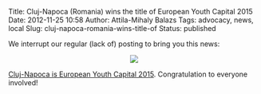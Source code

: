 Title: Cluj-Napoca (Romania) wins the title of European Youth Capital 2015
Date: 2012-11-25 10:58
Author: Attila-Mihaly Balazs
Tags: advocacy, news, local
Slug: cluj-napoca-romania-wins-title-of
Status: published

We interrupt our regular (lack of) posting to bring you this news:

<div class="separator" style="clear: both; text-align: center;">

![](http://4.bp.blogspot.com/-cJh3GYVhtbA/ULHdZ2-l8pI/AAAAAAAAFkU/CeHgOqxbKhA/s320/18089_10151270244849851_235858203_n.jpg)

</div>

[Cluj-Napoca is European Youth Capital
2015](http://youthforum.org/index.php?option=com_content&view=category&layout=blog&id=28&Itemid=89&lang=en).
Congratulation to everyone involved!
